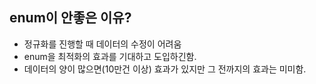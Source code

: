 ## enum이 안좋은 이유?

- 정규화를 진행할 때 데이터의 수정이 어려움
- enum을 최적화의 효과를 기대하고 도입하긴함.
- 데이터의 양이 많으면(10만건 이상) 효과가 있지만 그 전까지의 효과는 미미함.
